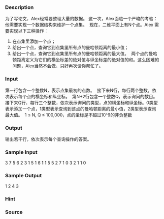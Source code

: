 
### Description
为了写论文，Alex经常要整理大量的数据。 这一次，Alex面临一个严峻的考验：他需要实现一个数据结构来维护一个点集。 
现在，二维平面上有N个点。Alex 需要实现以下三种操作： 
1. 在点集里添加一个点； 
2. 给出一个点，查询它到点集里所有点的曼哈顿距离的最小值； 
3. 给出一个点，查询它到点集里所有点的曼哈顿距离的最大值。 
两个点的曼哈顿距离定义为它们的横坐标差的绝对值与纵坐标差的绝对值的和。这么困难的问题，Alex当然不会做，只好再次请你帮忙了。 

### Input
第一行包含一个整数N，表示点集最初的点数。 
接下来N行，每行两个整数，依次表示每个点的横坐标和纵坐标。 
第N+2行包含一个整数Q，表示询问的数目。 
接下来Q行，每行三个整数，依次表示询问的类型，点的横坐标和纵坐标。0类型表示添加一个点，1类型表示查询到该点的曼哈顿距离的最小值，2类型表示查询最大值。 
1 ≤ N, Q ≤ 100,000，点的坐标是不超过10^9的非负整数

### Output
输出若干行，依次表示每个查询操作的答案。 

### Sample Input
3 
7 5 
6 2 
3 1 
5 
1 6 1 
1 5 5 
2 7 1 
0 3 2 
1 1 0 
### Sample Output
1 
2 
4 
3 
### Hint

### Source
